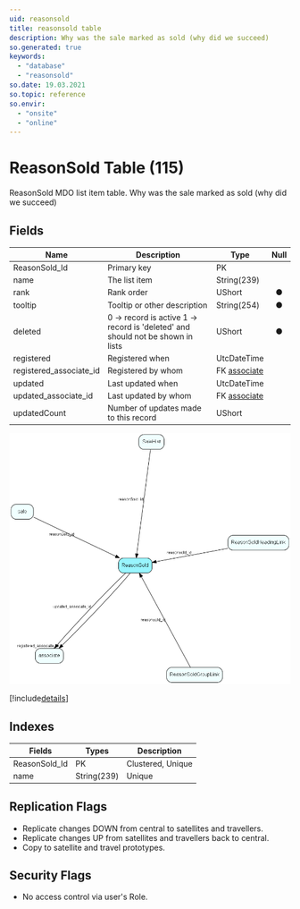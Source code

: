 ```yaml
---
uid: reasonsold
title: reasonsold table
description: Why was the sale marked as sold (why did we succeed)
so.generated: true
keywords:
  - "database"
  - "reasonsold"
so.date: 19.03.2021
so.topic: reference
so.envir:
  - "onsite"
  - "online"
---
```


# ReasonSold Table (115)

ReasonSold MDO list item table.
Why was the sale marked as sold (why did we succeed)

## Fields

| Name | Description | Type | Null |
|------|-------------|------|:----:|
|ReasonSold\_Id|Primary key|PK| |
|name|The list item|String(239)| |
|rank|Rank order|UShort|&#x25CF;|
|tooltip|Tooltip or other description|String(254)|&#x25CF;|
|deleted|0 -&gt; record is active 1 -&gt; record is &apos;deleted&apos; and should not be shown in lists|UShort|&#x25CF;|
|registered|Registered when|UtcDateTime| |
|registered\_associate\_id|Registered by whom|FK [associate](associate.md)| |
|updated|Last updated when|UtcDateTime| |
|updated\_associate\_id|Last updated by whom|FK [associate](associate.md)| |
|updatedCount|Number of updates made to this record|UShort| |


![ReasonSold table relationship diagram](media\ReasonSold.png)

[!include[details](./includes/ReasonSold.md)]

## Indexes

| Fields | Types | Description |
|--------|-------|-------------|
|ReasonSold\_Id |PK |Clustered, Unique |
|name |String(239) |Unique |

## Replication Flags

* Replicate changes DOWN from central to satellites and travellers.
* Replicate changes UP from satellites and travellers back to central.
* Copy to satellite and travel prototypes.

## Security Flags

* No access control via user's Role.

